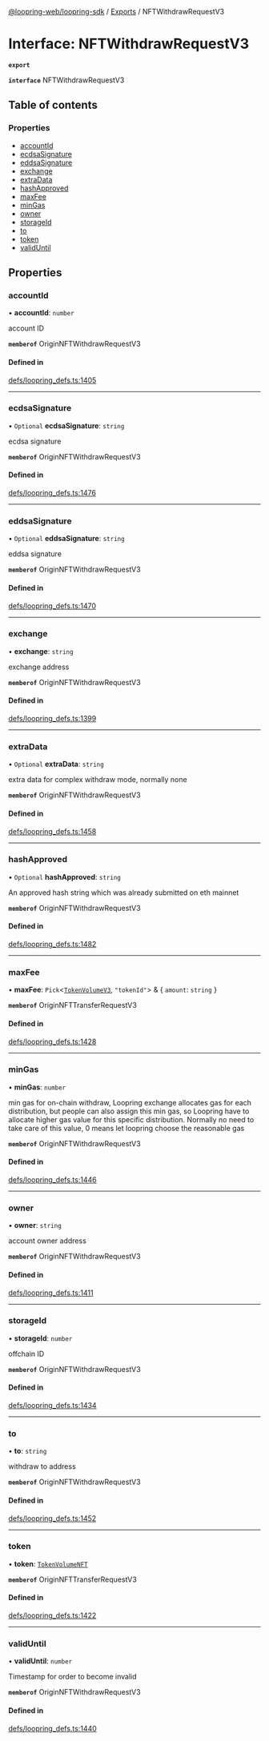 [@loopring-web/loopring-sdk](../README.md) / [Exports](../modules.md) / NFTWithdrawRequestV3

# Interface: NFTWithdrawRequestV3

**`export`**

**`interface`** NFTWithdrawRequestV3

## Table of contents

### Properties

- [accountId](NFTWithdrawRequestV3.md#accountid)
- [ecdsaSignature](NFTWithdrawRequestV3.md#ecdsasignature)
- [eddsaSignature](NFTWithdrawRequestV3.md#eddsasignature)
- [exchange](NFTWithdrawRequestV3.md#exchange)
- [extraData](NFTWithdrawRequestV3.md#extradata)
- [hashApproved](NFTWithdrawRequestV3.md#hashapproved)
- [maxFee](NFTWithdrawRequestV3.md#maxfee)
- [minGas](NFTWithdrawRequestV3.md#mingas)
- [owner](NFTWithdrawRequestV3.md#owner)
- [storageId](NFTWithdrawRequestV3.md#storageid)
- [to](NFTWithdrawRequestV3.md#to)
- [token](NFTWithdrawRequestV3.md#token)
- [validUntil](NFTWithdrawRequestV3.md#validuntil)

## Properties

### accountId

• **accountId**: `number`

account ID

**`memberof`** OriginNFTWithdrawRequestV3

#### Defined in

[defs/loopring_defs.ts:1405](https://github.com/Loopring/loopring_sdk/blob/1d20f38/src/defs/loopring_defs.ts#L1405)

___

### ecdsaSignature

• `Optional` **ecdsaSignature**: `string`

ecdsa signature

**`memberof`** OriginNFTWithdrawRequestV3

#### Defined in

[defs/loopring_defs.ts:1476](https://github.com/Loopring/loopring_sdk/blob/1d20f38/src/defs/loopring_defs.ts#L1476)

___

### eddsaSignature

• `Optional` **eddsaSignature**: `string`

eddsa signature

**`memberof`** OriginNFTWithdrawRequestV3

#### Defined in

[defs/loopring_defs.ts:1470](https://github.com/Loopring/loopring_sdk/blob/1d20f38/src/defs/loopring_defs.ts#L1470)

___

### exchange

• **exchange**: `string`

exchange address

**`memberof`** OriginNFTWithdrawRequestV3

#### Defined in

[defs/loopring_defs.ts:1399](https://github.com/Loopring/loopring_sdk/blob/1d20f38/src/defs/loopring_defs.ts#L1399)

___

### extraData

• `Optional` **extraData**: `string`

extra data for complex withdraw mode, normally none

**`memberof`** OriginNFTWithdrawRequestV3

#### Defined in

[defs/loopring_defs.ts:1458](https://github.com/Loopring/loopring_sdk/blob/1d20f38/src/defs/loopring_defs.ts#L1458)

___

### hashApproved

• `Optional` **hashApproved**: `string`

An approved hash string which was already submitted on eth mainnet

**`memberof`** OriginNFTWithdrawRequestV3

#### Defined in

[defs/loopring_defs.ts:1482](https://github.com/Loopring/loopring_sdk/blob/1d20f38/src/defs/loopring_defs.ts#L1482)

___

### maxFee

• **maxFee**: `Pick`<[`TokenVolumeV3`](TokenVolumeV3.md), ``"tokenId"``\> & { `amount`: `string`  }

**`memberof`** OriginNFTTransferRequestV3

#### Defined in

[defs/loopring_defs.ts:1428](https://github.com/Loopring/loopring_sdk/blob/1d20f38/src/defs/loopring_defs.ts#L1428)

___

### minGas

• **minGas**: `number`

min gas for on-chain withdraw, Loopring exchange allocates gas for each distribution, but people can also assign this min gas, so Loopring have to allocate higher gas value for this specific distribution. Normally no need to take care of this value, 0 means let loopring choose the reasonable gas

**`memberof`** OriginNFTWithdrawRequestV3

#### Defined in

[defs/loopring_defs.ts:1446](https://github.com/Loopring/loopring_sdk/blob/1d20f38/src/defs/loopring_defs.ts#L1446)

___

### owner

• **owner**: `string`

account owner address

**`memberof`** OriginNFTWithdrawRequestV3

#### Defined in

[defs/loopring_defs.ts:1411](https://github.com/Loopring/loopring_sdk/blob/1d20f38/src/defs/loopring_defs.ts#L1411)

___

### storageId

• **storageId**: `number`

offchain ID

**`memberof`** OriginNFTWithdrawRequestV3

#### Defined in

[defs/loopring_defs.ts:1434](https://github.com/Loopring/loopring_sdk/blob/1d20f38/src/defs/loopring_defs.ts#L1434)

___

### to

• **to**: `string`

withdraw to address

**`memberof`** OriginNFTWithdrawRequestV3

#### Defined in

[defs/loopring_defs.ts:1452](https://github.com/Loopring/loopring_sdk/blob/1d20f38/src/defs/loopring_defs.ts#L1452)

___

### token

• **token**: [`TokenVolumeNFT`](TokenVolumeNFT.md)

**`memberof`** OriginNFTTransferRequestV3

#### Defined in

[defs/loopring_defs.ts:1422](https://github.com/Loopring/loopring_sdk/blob/1d20f38/src/defs/loopring_defs.ts#L1422)

___

### validUntil

• **validUntil**: `number`

Timestamp for order to become invalid

**`memberof`** OriginNFTWithdrawRequestV3

#### Defined in

[defs/loopring_defs.ts:1440](https://github.com/Loopring/loopring_sdk/blob/1d20f38/src/defs/loopring_defs.ts#L1440)
